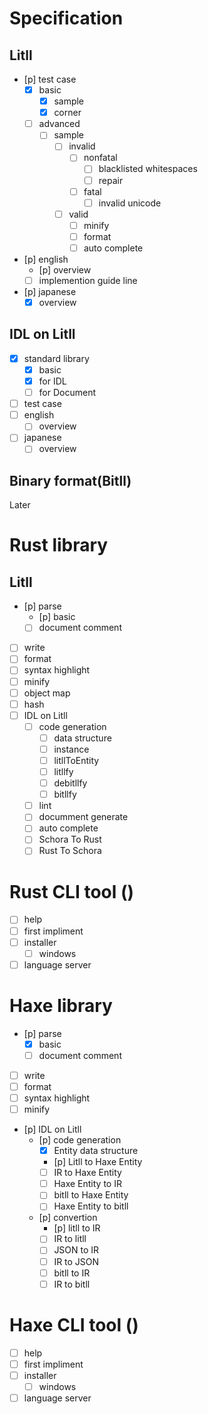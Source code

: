 # Specification
## Litll
- [p] test case
    - [x] basic
        - [x] sample
        - [x] corner
    - [ ] advanced
        - [ ] sample
            - [ ] invalid
                - [ ] nonfatal
                    - [ ] blacklisted whitespaces
                    - [ ] repair
                - [ ] fatal
                    - [ ] invalid unicode
            - [ ] valid
                - [ ] minify
                - [ ] format
                - [ ] auto complete
- [p] english
    - [p] overview
    - [ ] implemention guide line
- [p] japanese
    - [x] overview

## IDL on Litll 
- [x] standard library
    - [x] basic
    - [x] for IDL
    - [ ] for Document
- [ ] test case
- [ ] english
    - [ ] overview
- [ ] japanese
    - [ ] overview

## Binary format(Bitll)
Later

# Rust library
## Litll
- [p] parse
    - [p] basic
    - [ ] document comment
- [ ] write
- [ ] format
- [ ] syntax highlight
- [ ] minify
- [ ] object map
- [ ] hash
- [ ] IDL on Litll
    - [ ] code generation 
        - [ ] data structure
        - [ ] instance
        - [ ] litllToEntity
        - [ ] litllfy
        - [ ] debitllfy
        - [ ] bitllfy
    - [ ] lint
    - [ ] documment generate
    - [ ] auto complete
    - [ ] Schora To Rust
    - [ ] Rust To Schora

# Rust CLI tool ()
- [ ] help
- [ ] first impliment
- [ ] installer
    - [ ] windows 
- [ ] language server

# Haxe library
- [p] parse
    - [x] basic
    - [ ] document comment
- [ ] write
- [ ] format
- [ ] syntax highlight
- [ ] minify
- [p] IDL on Litll
    - [p] code generation 
        - [x] Entity data structure
        - [p] Litll to Haxe Entity
        - [ ] IR to Haxe Entity
        - [ ] Haxe Entity to IR
        - [ ] bitll to Haxe Entity
        - [ ] Haxe Entity to bitll
    - [p] convertion
        - [p] litll to IR
        - [ ] IR to litll
        - [ ] JSON to IR
        - [ ] IR to JSON
        - [ ] bitll to IR
        - [ ] IR to bitll

# Haxe CLI tool ()
- [ ] help
- [ ] first impliment
- [ ] installer
    - [ ] windows 
- [ ] language server
